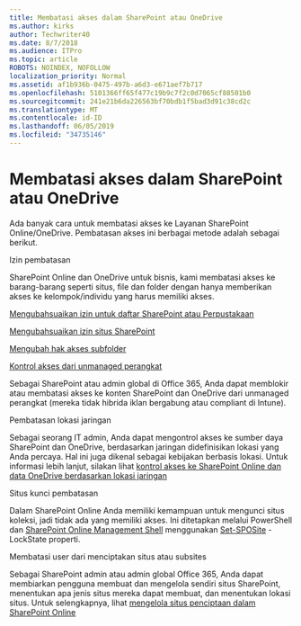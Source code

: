 ```yaml
---
title: Membatasi akses dalam SharePoint atau OneDrive
ms.author: kirks
author: Techwriter40
ms.date: 8/7/2018
ms.audience: ITPro
ms.topic: article
ROBOTS: NOINDEX, NOFOLLOW
localization_priority: Normal
ms.assetid: af1b936b-0475-497b-a6d3-e671aef7b717
ms.openlocfilehash: 5101366ff65f477c19b9c7f2c0d7065cf88501b0
ms.sourcegitcommit: 241e21b6da226563bf70bdb1f5bad3d91c38cd2c
ms.translationtype: MT
ms.contentlocale: id-ID
ms.lasthandoff: 06/05/2019
ms.locfileid: "34735146"
---
```

# <a name="restrict-access-in-sharepoint-or-onedrive"></a>Membatasi akses dalam SharePoint atau OneDrive

Ada banyak cara untuk membatasi akses ke Layanan SharePoint Online/OneDrive. Pembatasan akses ini berbagai metode adalah sebagai berikut. 

Izin pembatasan

SharePoint Online dan OneDrive untuk bisnis, kami membatasi akses ke barang-barang seperti situs, file dan folder dengan hanya memberikan akses ke kelompok/individu yang harus memiliki akses.

[Mengubahsuaikan izin untuk daftar SharePoint atau Perpustakaan](https://support.office.com/en-us/article/Customize-permissions-for-a-SharePoint-list-or-library-02d770f3-59eb-4910-a608-5f84cc297782)

[Mengubahsuaikan izin situs SharePoint](https://docs.microsoft.com/en-us/sharepoint/customize-sharepoint-site-permissions)

[Mengubah hak akses subfolder](https://support.office.com/en-us/article/Change-the-permissions-on-a-subfolder-5427BD7C-F20A-4F75-8CF2-5359DD45A1A6)

[Kontrol akses dari unmanaged perangkat](https://docs.microsoft.com/en-us/sharepoint/control-access-from-unmanaged-devices)

Sebagai SharePoint atau admin global di Office 365, Anda dapat memblokir atau membatasi akses ke konten SharePoint dan OneDrive dari unmanaged perangkat (mereka tidak hibrida iklan bergabung atau compliant di Intune).

Pembatasan lokasi jaringan

Sebagai seorang IT admin, Anda dapat mengontrol akses ke sumber daya SharePoint dan OneDrive, berdasarkan jaringan didefinisikan lokasi yang Anda percaya. Hal ini juga dikenal sebagai kebijakan berbasis lokasi. Untuk informasi lebih lanjut, silakan lihat [kontrol akses ke SharePoint Online dan data OneDrive berdasarkan lokasi jaringan](https://docs.microsoft.com/en-us/sharepoint/control-access-based-on-network-location)

Situs kunci pembatasan 

Dalam SharePoint Online Anda memiliki kemampuan untuk mengunci situs koleksi, jadi tidak ada yang memiliki akses. Ini ditetapkan melalui PowerShell dan [SharePoint Online Management Shell](https://docs.microsoft.com/en-us/powershell/sharepoint/sharepoint-online/connect-sharepoint-online?view=sharepoint-ps) menggunakan [Set-SPOSite](https://docs.microsoft.com/en-us/powershell/module/sharepoint-online/set-sposite?view=sharepoint-ps) - LockState properti.

Membatasi user dari menciptakan situs atau subsites

Sebagai SharePoint admin atau admin global Office 365, Anda dapat membiarkan pengguna membuat dan mengelola sendiri situs SharePoint, menentukan apa jenis situs mereka dapat membuat, dan menentukan lokasi situs. Untuk selengkapnya, lihat [mengelola situs penciptaan dalam SharePoint Online](https://docs.microsoft.com/en-us/sharepoint/manage-site-creation)

